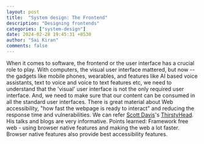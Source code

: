 ```yaml
---
layout: post
title:  "System design: The Frontend"
description: "Designing frontends"
categories: ["system-design"]
date: 2024-02-28 19:45:31 +0530
author: "Sai Kiran"
comments: false
---
```


When it comes to software, the frontend or the user interface has a crucial role to play. With computers, the visual user interface mattered, but now -- the gadgets like mobile phones, wearables, and features like AI based voice assistants, text to voice and voice to text features etc, we need to understand that the 'visual' user interface is not the only required user interface. And, we need to make sure that our content can be consumed in all the standard user interfaces.
There is great material about Web accessibility, "how fast the webpage is ready to interact" and reducing the response time and vulnerabilities. We can refer [Scott Davis](https://www.linkedin.com/in/scottdavis99/)'s [ThirstyHead](https://thirstyhead.com/). His talks and blogs are very informative.
Points learned: Framework free web - using browser native features and making the web a lot faster. Browser native features also provide best accessibility features.
